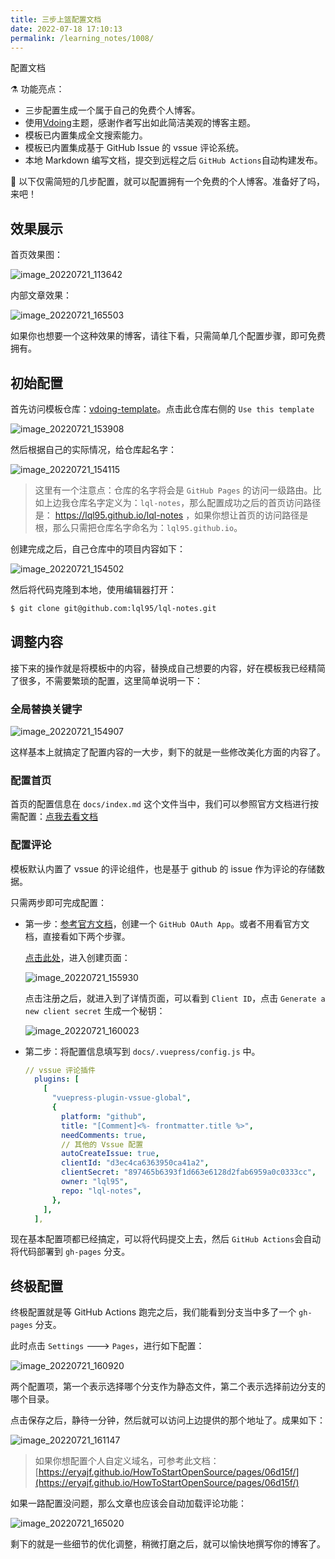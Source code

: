 ```yaml
---
title: 三步上篮配置文档
date: 2022-07-18 17:10:13
permalink: /learning_notes/1008/
---
```

配置文档

⚗️ 功能亮点：

- 三步配置生成一个属于自己的免费个人博客。
- 使用[Vdoing](https://github.com/xugaoyi/vuepress-theme-vdoing)主题，感谢作者写出如此简洁美观的博客主题。
- 模板已内置集成全文搜索能力。
- 模板已内置集成基于 GitHub Issue 的 vssue 评论系统。
- 本地 Markdown 编写文档，提交到远程之后 `GitHub Actions`自动构建发布。

🦩 以下仅需简短的几步配置，就可以配置拥有一个免费的个人博客。准备好了吗，来吧！

## 效果展示

首页效果图：

![image_20220721_113642](https://cdn.jsdelivr.net/gh/eryajf/tu/img/image_20220721_113642.png)

内部文章效果：

![image_20220721_165503](https://cdn.jsdelivr.net/gh/eryajf/tu/img/image_20220721_165503.png)

如果你也想要一个这种效果的博客，请往下看，只需简单几个配置步骤，即可免费拥有。

## 初始配置

首先访问模板仓库：[vdoing-template](https://github.com/eryajf/vdoing-template)。点击此仓库右侧的 `Use this template`

![image_20220721_153908](https://cdn.jsdelivr.net/gh/eryajf/tu/img/image_20220721_153908.png)

然后根据自己的实际情况，给仓库起名字：

![image_20220721_154115](https://cdn.jsdelivr.net/gh/eryajf/tu/img/image_20220721_154115.png)

> 这里有一个注意点：仓库的名字将会是 `GitHub Pages` 的访问一级路由。比如上边我仓库名字定义为：`lql-notes`，那么配置成功之后的首页访问路径是： https://lql95.github.io/lql-notes ，如果你想让首页的访问路径是根，那么只需把仓库名字命名为：`lql95.github.io`。

创建完成之后，自己仓库中的项目内容如下：

![image_20220721_154502](https://cdn.jsdelivr.net/gh/eryajf/tu/img/image_20220721_154502.png)

然后将代码克隆到本地，使用编辑器打开：

```sh
$ git clone git@github.com:lql95/lql-notes.git
```

## 调整内容

接下来的操作就是将模板中的内容，替换成自己想要的内容，好在模板我已经精简了很多，不需要繁琐的配置，这里简单说明一下：

### 全局替换关键字

![image_20220721_154907](https://cdn.jsdelivr.net/gh/eryajf/tu/img/image_20220721_154907.png)

这样基本上就搞定了配置内容的一大步，剩下的就是一些修改美化方面的内容了。

### 配置首页

首页的配置信息在 `docs/index.md` 这个文件当中，我们可以参照官方文档进行按需配置：[点我去看文档](https://doc.xugaoyi.com/pages/f14bdb/)

### 配置评论

模板默认内置了 vssue 的评论组件，也是基于 github 的 issue 作为评论的存储数据。

只需两步即可完成配置：

- 第一步：[参考官方文档](https://vssue.js.org/zh/guide/github.html)，创建一个 `GitHub OAuth App`。或者不用看官方文档，直接看如下两个步骤。

  [点击此处](https://github.com/settings/applications/new)，进入创建页面：

  ![image_20220721_155930](https://cdn.jsdelivr.net/gh/eryajf/tu/img/image_20220721_155930.png)

  点击注册之后，就进入到了详情页面，可以看到 `Client ID`，点击 `Generate a new client secret` 生成一个秘钥：

  ![image_20220721_160023](https://cdn.jsdelivr.net/gh/eryajf/tu/img/image_20220721_160023.png)
- 第二步：将配置信息填写到 `docs/.vuepress/config.js` 中。

  ```yaml
  // vssue 评论插件
    plugins: [
      [
        "vuepress-plugin-vssue-global",
        {
          platform: "github",
          title: "[Comment]<%- frontmatter.title %>",
          needComments: true,
          // 其他的 Vssue 配置
          autoCreateIssue: true,
          clientId: "d3ec4ca6363950ca41a2",
          clientSecret: "897465b6393f1d663e6128d2fab6959a0c0333cc",
          owner: "lql95",
          repo: "lql-notes",
        },
      ],
    ],
  ```

现在基本配置项都已经搞定，可以将代码提交上去，然后 `GitHub Actions`会自动将代码部署到 `gh-pages` 分支。

## 终极配置

终极配置就是等 GitHub Actions 跑完之后，我们能看到分支当中多了一个 `gh-pages` 分支。

此时点击 `Settings` ---> `Pages`，进行如下配置：

![image_20220721_160920](https://cdn.jsdelivr.net/gh/eryajf/tu/img/image_20220721_160920.png)

两个配置项，第一个表示选择哪个分支作为静态文件，第二个表示选择前边分支的哪个目录。

点击保存之后，静待一分钟，然后就可以访问上边提供的那个地址了。成果如下：

![image_20220721_161147](https://cdn.jsdelivr.net/gh/eryajf/tu/img/image_20220721_161147.png)

> 如果你想配置个人自定义域名，可参考此文档：[https://eryajf.github.io/HowToStartOpenSource/pages/06d15f/](https://eryajf.github.io/HowToStartOpenSource/pages/06d15f/)

如果一路配置没问题，那么文章也应该会自动加载评论功能：

![image_20220721_165020](https://cdn.jsdelivr.net/gh/eryajf/tu/img/image_20220721_165020.png)

剩下的就是一些细节的优化调整，稍微打磨之后，就可以愉快地撰写你的博客了。
